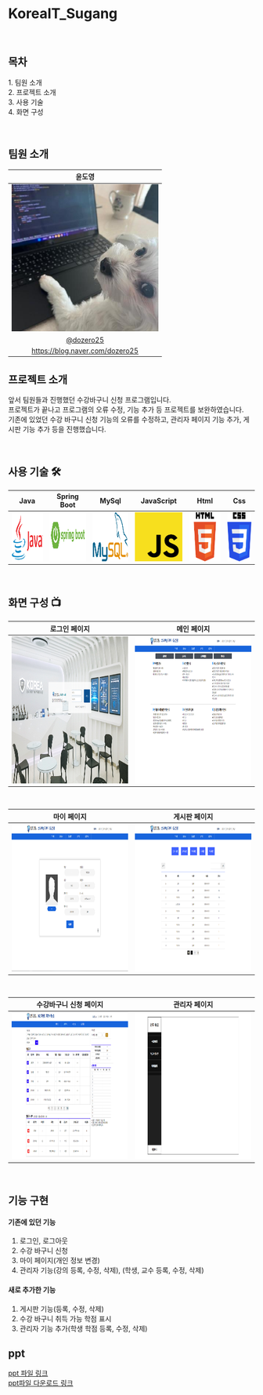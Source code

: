 # KoreaIT_Sugang

</br>

## 목차
<p>
  1. 팀원 소개</br>
  2. 프로젝트 소개</br>
  3. 사용 기술</br>
  4. 화면 구성</br>
</p>
</br>

## 팀원 소개
|      윤도영       |                                                                                                            
| :-----: | 
| <img src="/readme/images/123.jpg" width="300" height="300"/> | 
|   [@dozero25](https://github.com/dozero25)   |
|   https://blog.naver.com/dozero25   |


## 프로젝트 소개
<p>
앞서 팀원들과 진행했던 수강바구니 신청 프로그램입니다.</br>
프로젝트가 끝나고 프로그램의 오류 수정, 기능 추가 등 프로젝트를 보완하였습니다.</br>
기존에 있었던 수강 바구니 신청 기능의 오류를 수정하고, 관리자 페이지 기능 추가, 게시판 기능 추가 등을 진행했습니다. </br>
</p>
</br>

## 사용 기술 🛠
|    Java   | Spring Boot |  MySql   |  JavaScript   | Html | Css |
| :--------: | :--------: | :------: | :-----: | :--------: | :--------: |
|   <img src="/readme/images/java.png" width="200" height="100"/>  |   <img src="/readme/images/springboot.png" width="200" height="100"/>    | <img src="/readme/images/mysql.png" width="200" height="100"/> |  <img src="/readme/images/js.png" width="200" height="100"/> |   <img src="/readme/images/html.png" width="200" height="100"/>    |   <img src="/readme/images/css.png" width="150" height="100"/>   |

</br>

## 화면 구성 📺 
|로그인 페이지| 메인 페이지 |
|:---:|:---:|
|<img src="/readme/images/1.png" width="500" height="300"/>|<img src="/readme/images/2.png" width="500" height="300"/>|

</br>

|마이 페이지| 게시판 페이지 |
|:---:|:---:|
|<img src="/readme/images/3.png" width="500" height="300"/>|<img src="/readme/images/4.png" width="500" height="300"/>|

</br>

|수강바구니 신청 페이지| 관리자 페이지 |
|:---:|:---:|
|<img src="/readme/images/5.png" width="500" height="300"/>|<img src="/readme/images/6.png" width="500" height="300"/>|

</br>

## 기능 구현

#### 기존에 있던 기능
  1. 로그인, 로그아웃
  2. 수강 바구니 신청
  3. 마이 페이지(개인 정보 변경)
  4. 관리자 기능(강의 등록, 수정, 삭제), (학생, 교수 등록, 수정, 삭제)


#### 새로 추가한 기능
  1. 게시판 기능(등록, 수정, 삭제)
  2. 수강 바구니 취득 가능 학점 표시
  3. 관리자 기능 추가(학생 학점 등록, 수정, 삭제)

## ppt
<a href="/readme/ppt/개인-프로젝트_윤도영.pdf">ppt 파일 링크</a>
<br>
<a href="/readme/ppt/개인프로젝트_윤도영.pptx">ppt파일 다운로드 링크</a>
